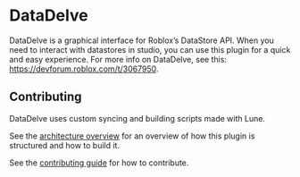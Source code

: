 # DataDelve

DataDelve is a graphical interface for Roblox’s DataStore API. When you need to interact with datastores in studio, you can use this plugin for a quick and easy experience. For more info on DataDelve, see this: https://devforum.roblox.com/t/3067950.

## Contributing
DataDelve uses custom syncing and building scripts made with Lune.

See the [architecture overview](./ARCHITECTURE.md) for an overview of how this plugin is structured and how to build it.

See the [contributing guide](./CONTRIBUTING.md) for how to contribute.